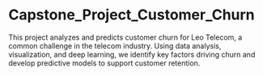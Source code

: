 # Capstone_Project_Customer_Churn
This project analyzes and predicts customer churn for Leo Telecom, a common challenge in the telecom industry. Using data analysis, visualization, and deep learning, we identify key factors driving churn and develop predictive models to support customer retention.
